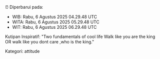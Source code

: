 ⏰ Diperbarui pada:
- WIB: Rabu, 6 Agustus 2025 04.29.48 UTC
- WITA: Rabu, 6 Agustus 2025 05.29.48 UTC
- WIT: Rabu, 6 Agustus 2025 06.29.48 UTC

Kutipan Inspiratif:
"Two fundamentals of cool life  Walk like you are the king OR walk like you dont care ,who is the king."


Kategori: attitude

